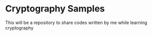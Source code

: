 # Cryptography Samples
This will be a repository to share codes written by me while learning cryptography
